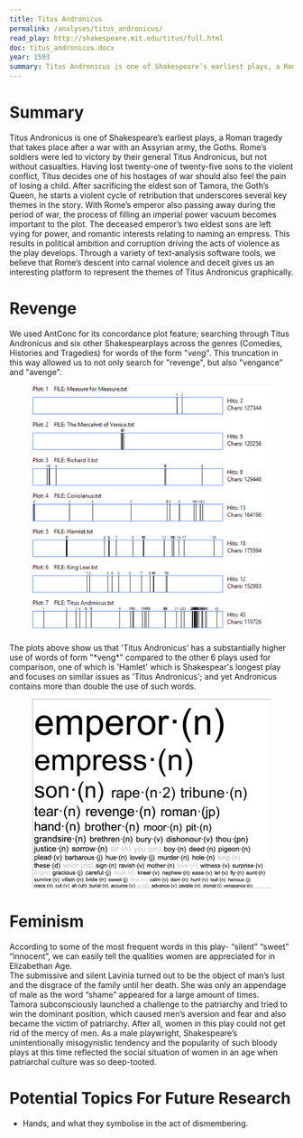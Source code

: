 ```yaml
---
title: Titus Andronicus
permalink: /analyses/titus_andronicus/
read_play: http://shakespeare.mit.edu/titus/full.html
doc: titus_andronicus.docx
year: 1593
summary: Titus Andronicus is one of Shakespeare’s earliest plays, a Roman tragedy that takes place after a war with an Assyrian army, the Goths. Rome’s soldiers were led to victory by their general Titus Andronicus, but not without casualties. Having lost twenty-one of twenty-five sons to the violent conflict, Titus decides one of his hostages of war should also feel the pain of losing a child.
---
```


# Summary
Titus Andronicus is one of Shakespeare’s earliest plays, a Roman tragedy that takes place after a war with an Assyrian army, the Goths. Rome’s soldiers were led to victory by their general Titus Andronicus, but not without casualties. Having lost twenty-one of twenty-five sons to the violent conflict, Titus decides one of his hostages of war should also feel the pain of losing a child.  After sacrificing the eldest son of Tamora, the Goth’s Queen, he starts a violent cycle of retribution that underscores several key themes in the story.  With Rome’s emperor also passing away during the period of war, the process of filling an imperial power vacuum becomes important to the plot.  The deceased emperor’s two eldest sons are left vying for power, and romantic interests relating to naming an empress.  This results in political ambition and corruption driving the acts of violence as the play develops.  Through a variety of text-analysis software tools, we believe that Rome’s descent into carnal violence and deceit gives us an interesting platform to represent the themes of Titus Andronicus graphically. 

# Revenge
We used AntConc for its concordance plot feature; searching through Titus Andronicus and six other Shakespearplays across the genres (Comedies, Histories and Tragedies) for words of the form "*veng*". This truncation in this way allowed us to not only search for "revenge", but also "vengance" and "avenge".
<figure>
  <img src="Plots page.jpg" alt="Concordenance Plots"/>
</figure>
The plots above show us that 'Titus Andronicus' has a substantially higher use of words of form "*veng*" compared to the other 6 plays used for comparison, one of which is 'Hamlet' which is Shakespear's longest play and focuses on similar issues as 'Titus Andronicus'; and yet Andronicus contains more than double the use of such words.

<figure>
  <img src="Word Cloud.png" alt="Word Cloud"/>
</figure>

# Feminism
According to some of the most frequent words in this play- “silent” “sweet” “innocent”, we can easily tell the qualities women are appreciated for in Elizabethan Age.  
The submissive and silent Lavinia turned out to be the object of man’s lust and the disgrace of the family until her death. She was only an appendage of male as the word “shame” appeared for a large amount of times.  
Tamora subconsciously launched a challenge to the patriarchy and tried to win the dominant position, which caused men’s aversion and fear and also became the victim of patriarchy. 
After all, women in this play could not get rid of the mercy of men. As a male playwright, Shakespeare’s unintentionally misogynistic tendency and the popularity of such bloody plays at this time reflected the social situation of women in an age when patriarchal culture was so deep-tooted. 

# Potential Topics For Future Research
<ul>
  <li>Hands, and what they symbolise in the act of dismembering.</li>
</ul>
